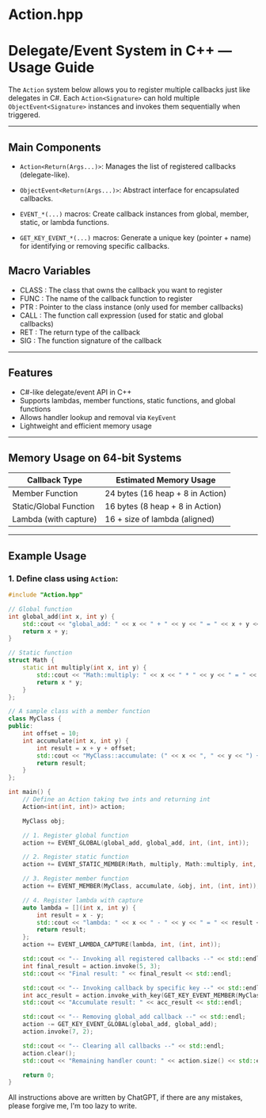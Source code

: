 # Action.hpp  
# Delegate/Event System in C++ — Usage Guide

The `Action` system below allows you to register multiple callbacks just like delegates in C#. Each `Action<Signature>` can hold multiple `ObjectEvent<Signature>` instances and invokes them sequentially when triggered.

---

## Main Components

- `Action<Return(Args...)>`: Manages the list of registered callbacks (delegate-like).

- `ObjectEvent<Return(Args...)>`: Abstract interface for encapsulated callbacks.

- `EVENT_*(...)` macros: Create callback instances from global, member, static, or lambda functions.

- `GET_KEY_EVENT_*(...)` macros: Generate a unique key (pointer + name) for identifying or removing specific callbacks.

## Macro Variables
- CLASS : The class that owns the callback you want to register
- FUNC : The name of the callback function to register
- PTR : Pointer to the class instance (only used for member callbacks)
- CALL : The function call expression (used for static and global callbacks)
- RET : The return type of the callback
- SIG : The function signature of the callback

---

## Features

- C#-like delegate/event API in C++
- Supports lambdas, member functions, static functions, and global functions
- Allows handler lookup and removal via `KeyEvent`
- Lightweight and efficient memory usage

---

## Memory Usage on 64-bit Systems

| Callback Type         | Estimated Memory Usage             |
|-----------------------|------------------------------------|
| Member Function        | 24 bytes (16 heap + 8 in Action)   |
| Static/Global Function | 16 bytes (8 heap + 8 in Action)    |
| Lambda (with capture)  | 16 + size of lambda (aligned)      |

---

## Example Usage

### 1. Define class using `Action`:

```cpp
#include "Action.hpp"

// Global function
int global_add(int x, int y) {
    std::cout << "global_add: " << x << " + " << y << " = " << x + y << std::endl;
    return x + y;
}

// Static function
struct Math {
    static int multiply(int x, int y) {
        std::cout << "Math::multiply: " << x << " * " << y << " = " << x * y << std::endl;
        return x * y;
    }
};

// A sample class with a member function
class MyClass {
public:
    int offset = 10;
    int accumulate(int x, int y) {
        int result = x + y + offset;
        std::cout << "MyClass::accumulate: (" << x << ", " << y << ") + offset " << offset << " = " << result << std::endl;
        return result;
    }
};

int main() {
    // Define an Action taking two ints and returning int
    Action<int(int, int)> action;

    MyClass obj;

    // 1. Register global function
    action += EVENT_GLOBAL(global_add, global_add, int, (int, int));

    // 2. Register static function
    action += EVENT_STATIC_MEMBER(Math, multiply, Math::multiply, int, (int, int));

    // 3. Register member function
    action += EVENT_MEMBER(MyClass, accumulate, &obj, int, (int, int));

    // 4. Register lambda with capture
    auto lambda = [](int x, int y) {
        int result = x - y;
        std::cout << "lambda: " << x << " - " << y << " = " << result << std::endl;
        return result;
    };
    action += EVENT_LAMBDA_CAPTURE(lambda, int, (int, int));

    std::cout << "-- Invoking all registered callbacks --" << std::endl;
    int final_result = action.invoke(5, 3);
    std::cout << "Final result: " << final_result << std::endl;

    std::cout << "-- Invoking callback by specific key --" << std::endl;
    int acc_result = action.invoke_with_key(GET_KEY_EVENT_MEMBER(MyClass, accumulate, &obj), 2, 4);
    std::cout << "Accumulate result: " << acc_result << std::endl;

    std::cout << "-- Removing global_add callback --" << std::endl;
    action -= GET_KEY_EVENT_GLOBAL(global_add, global_add);
    action.invoke(7, 2);

    std::cout << "-- Clearing all callbacks --" << std::endl;
    action.clear();
    std::cout << "Remaining handler count: " << action.size() << std::endl;

    return 0;
}
```
All instructions above are written by ChatGPT, if there are any mistakes, please forgive me, I'm too lazy to write.
